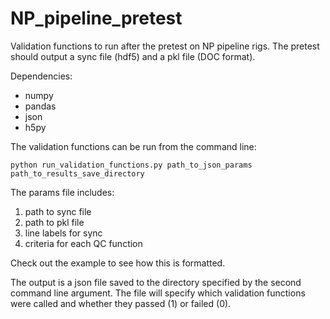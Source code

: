 # NP_pipeline_pretest
Validation functions to run after the pretest on NP pipeline rigs. The pretest should output a sync file (hdf5) and a pkl file (DOC format). 

Dependencies: 
  * numpy
  * pandas
  * json
  * h5py  

The validation functions can be run from the command line:
```
python run_validation_functions.py path_to_json_params path_to_results_save_directory
```

The params file includes:
1. path to sync file
2. path to pkl file
3. line labels for sync
4. criteria for each QC function

Check out the example to see how this is formatted.

The output is a json file saved to the directory specified by the second command line argument. The file will specify which validation functions were called and whether they passed (1) or failed (0).
